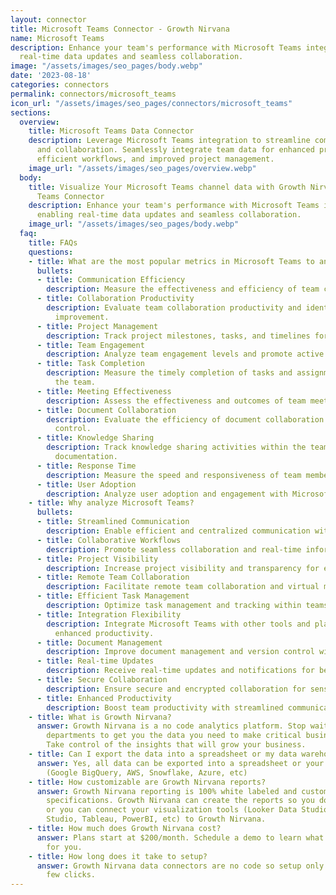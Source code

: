 ```yaml
---
layout: connector
title: Microsoft Teams Connector - Growth Nirvana
name: Microsoft Teams
description: Enhance your team's performance with Microsoft Teams integration, enabling
  real-time data updates and seamless collaboration.
image: "/assets/images/seo_pages/body.webp"
date: '2023-08-18'
categories: connectors
permalink: connectors/microsoft_teams
icon_url: "/assets/images/seo_pages/connectors/microsoft_teams"
sections:
  overview:
    title: Microsoft Teams Data Connector
    description: Leverage Microsoft Teams integration to streamline communication
      and collaboration. Seamlessly integrate team data for enhanced productivity,
      efficient workflows, and improved project management.
    image_url: "/assets/images/seo_pages/overview.webp"
  body:
    title: Visualize Your Microsoft Teams channel data with Growth Nirvana's Microsoft
      Teams Connector
    description: Enhance your team's performance with Microsoft Teams integration,
      enabling real-time data updates and seamless collaboration.
    image_url: "/assets/images/seo_pages/body.webp"
  faq:
    title: FAQs
    questions:
    - title: What are the most popular metrics in Microsoft Teams to analyze?
      bullets:
      - title: Communication Efficiency
        description: Measure the effectiveness and efficiency of team communication.
      - title: Collaboration Productivity
        description: Evaluate team collaboration productivity and identify areas for
          improvement.
      - title: Project Management
        description: Track project milestones, tasks, and timelines for improved management.
      - title: Team Engagement
        description: Analyze team engagement levels and promote active participation.
      - title: Task Completion
        description: Measure the timely completion of tasks and assignments within
          the team.
      - title: Meeting Effectiveness
        description: Assess the effectiveness and outcomes of team meetings and discussions.
      - title: Document Collaboration
        description: Evaluate the efficiency of document collaboration and version
          control.
      - title: Knowledge Sharing
        description: Track knowledge sharing activities within the team for improved
          documentation.
      - title: Response Time
        description: Measure the speed and responsiveness of team members in communication.
      - title: User Adoption
        description: Analyze user adoption and engagement with Microsoft Teams features.
    - title: Why analyze Microsoft Teams?
      bullets:
      - title: Streamlined Communication
        description: Enable efficient and centralized communication within teams.
      - title: Collaborative Workflows
        description: Promote seamless collaboration and real-time information sharing.
      - title: Project Visibility
        description: Increase project visibility and transparency for effective management.
      - title: Remote Team Collaboration
        description: Facilitate remote team collaboration and virtual meetings.
      - title: Efficient Task Management
        description: Optimize task management and tracking within teams.
      - title: Integration Flexibility
        description: Integrate Microsoft Teams with other tools and platforms for
          enhanced productivity.
      - title: Document Management
        description: Improve document management and version control within teams.
      - title: Real-time Updates
        description: Receive real-time updates and notifications for better decision-making.
      - title: Secure Collaboration
        description: Ensure secure and encrypted collaboration for sensitive information.
      - title: Enhanced Productivity
        description: Boost team productivity with streamlined communication and collaboration.
    - title: What is Growth Nirvana?
      answer: Growth Nirvana is a no code analytics platform. Stop waiting for other
        departments to get you the data you need to make critical business decisions.
        Take control of the insights that will grow your business.
    - title: Can I export the data into a spreadsheet or my data warehouse?
      answer: Yes, all data can be exported into a spreadsheet or your data warehouse
        (Google BigQuery, AWS, Snowflake, Azure, etc)
    - title: How customizable are Growth Nirvana reports?
      answer: Growth Nirvana reporting is 100% white labeled and customized to your
        specifications. Growth Nirvana can create the reports so you don’t have to
        or you can connect your visualization tools (Looker Data Studio/Google Data
        Studio, Tableau, PowerBI, etc) to Growth Nirvana.
    - title: How much does Growth Nirvana cost?
      answer: Plans start at $200/month. Schedule a demo to learn what plan is best
        for you.
    - title: How long does it take to setup?
      answer: Growth Nirvana data connectors are no code so setup only requires a
        few clicks.
---
```

